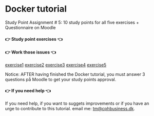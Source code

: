 # Docker tutorial 
Study Point Assignment # 5: 10 study points for all five exercises + Questionnaire on Moodle

#### 👉 Study point exercises 👈
#### 👉 Work those issues 👈
 [exercise1](/deck/DockerMySQL.md) 
 [exercise2](/deck/DockerWebApp.md) 
 [exercise3](/deck/DockerVolumeCompose.md)
 [exercise4](/deck/DockerWebAppMySQL.md) 
 [exercise5](/deck/DockerWebAppMySQLCompose.md) 

 Notice: AFTER having finished the Docker tutorial, you must answer 3 questions på Moodle to get your study points approval.

#### 👉 If you need help 👈
If you need help, if you want to suggets improvements or if you have an urge to contribute to this tutorial. email me: 
<tm@cphbusiness.dk>.
